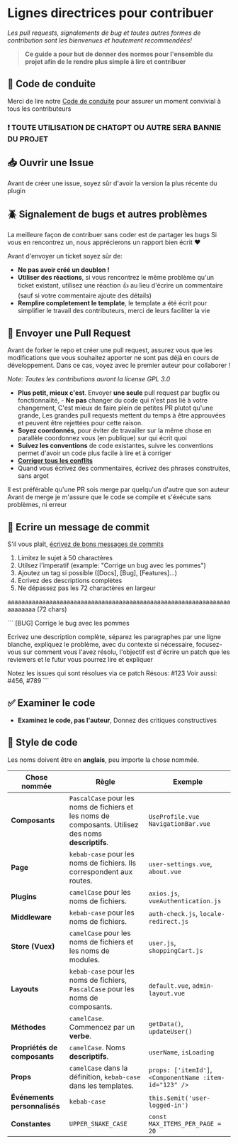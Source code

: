 # Lignes directrices pour contribuer

_Les pull requests, signalements de bug et toutes autres formes de contribution sont les bienvenues et hautement recommendées!_

> **Ce guide a pour but de donner des normes pour l'ensemble du projet afin de le rendre plus simple à lire et contribuer**

## 📖 Code de conduite

Merci de lire notre [Code de conduite](https://github.com/Margouta/PluginOpenMC/blob/main/CODE_OF_CONDUCT.md) pour assurer un moment convivial à tous les contributeurs

### **❗ TOUTE UTILISATION DE CHATGPT OU AUTRE SERA BANNIE DU PROJET**

## 📥 Ouvrir une Issue

Avant de créer une issue, soyez sûr d'avoir la version la plus récente du plugin

## 🪲 Signalement de bugs et autres problèmes

La meilleure façon de contribuer sans coder est de partager les bugs
Si vous en rencontrez un, nous apprécierons un rapport bien écrit ❤️

Avant d'envoyer un ticket soyez sûr de:

- **Ne pas avoir créé un doublon !**
- **Utiliser des réactions**, si vous rencontrez le même problème qu'un ticket existant, utilisez une réaction 👍 au lieu d'écrire un commentaire (sauf si votre commentaire ajoute des détails)
- **Remplire completement le template**, le template a été écrit pour simplifier le travail des contributeurs, merci de leurs faciliter la vie

## 🔁 Envoyer une Pull Request

Avant de forker le repo et créer une pull request, assurez vous que les modifications que vous souhaitez apporter ne sont pas déjà en cours de développement. Dans ce cas, voyez avec le premier auteur pour collaborer !

_Note: Toutes les contributions auront la license GPL 3.0_

- **Plus petit, mieux c'est**. Envoyer **une seule** pull request par bugfix ou fonctionnalité, - **Ne pas** changer du code qui n'est pas lié à votre changement, C'est mieux de faire plein de petites PR plutot qu'une grande, Les grandes pull requests mettent du temps à être approuvées et peuvent être rejettées pour cette raison.
- **Soyez coordonnés**, pour éviter de travailler sur la même chose en parallèle coordonnez vous (en publique) sur qui écrit quoi
- **Suivez les conventions** de code existantes, suivre les conventions permet d'avoir un code plus facile à lire et à corriger
- **[Corriger tous les conflits](https://docs.github.com/en/pull-requests/collaborating-with-pull-requests/addressing-merge-conflicts/resolving-a-merge-conflict-on-github)**
- Quand vous écrivez des commentaires, écrivez des phrases construites, sans argot

Il est préférable qu'une PR sois merge par quelqu'un d'autre que son auteur
Avant de merge je m'assure que le code se compile et s'éxécute sans problèmes, ni erreur

## 📝 Ecrire un message de commit

S'il vous plaît, [écrivez de bons messages de commits](https://cbea.ms/git-commit/)

1. Limitez le sujet à 50 charactères
2. Utilsez l'imperatif (example: "Corrige un bug avec les pommes")
3. Ajoutez un tag si possible ([Docs], [Bug], [Features]...)
4. Ecrivez des descriptions complètes
5. Ne dépassez pas les 72 charactères en largeur

aaaaaaaaaaaaaaaaaaaaaaaaaaaaaaaaaaaaaaaaaaaaaaaaaaaaaaaaaaaaaaaaaaaaaaaa (72 chars)

`‎``
[BUG] Corrige le bug avec les pommes

Ecrivez une description complète, séparez les paragraphes par une
ligne blanche, expliquez le problème, avec du contexte si nécessaire,
focusez-vous sur comment vous l'avez résolu, l'objectif est d'écrire
un patch que les reviewers et le futur vous pourrez lire et expliquer

Notez les issues qui sont résolues via ce patch
Résous: #123
Voir aussi: #456, #789
`‎``

## ✅ Examiner le code

- **Examinez le code, pas l'auteur**, Donnez des critiques constructives

## 💅 Style de code

Les noms doivent être en **anglais**, peu importe la chose nommée.

| **Chose nommée**             | **Règle**                                                                                            | **Exemple**                                             |
| ---------------------------- | ---------------------------------------------------------------------------------------------------- | ------------------------------------------------------- |
| **Composants**               | `PascalCase` pour les noms de fichiers et les noms de composants. Utilisez des noms **descriptifs**. | `UseProfile.vue` `NavigationBar.vue`                    |
| **Page**                     | `kebab-case` pour les noms de fichiers. Ils correspondent aux routes.                                | `user-settings.vue`, `about.vue`                        |
| **Plugins**                  | `camelCase` pour les noms de fichiers.                                                               | `axios.js`, `vueAuthentication.js`                      |
| **Middleware**               | `kebab-case` pour les noms de fichiers.                                                              | `auth-check.js`, `locale-redirect.js`                   |
| **Store (Vuex)**             | `camelCase` pour les noms de fichiers et les noms de modules.                                        | `user.js`, `shoppingCart.js`                            |
| **Layouts**                  | `kebab-case` pour les noms de fichiers, `PascalCase` pour les noms de composants.                    | `default.vue`, `admin-layout.vue`                       |
| **Méthodes**                 | `camelCase`. Commencez par un **verbe**.                                                             | `getData()`, `updateUser()`                             |
| **Propriétés de composants** | `camelCase`. Noms **descriptifs**.                                                                   | `userName`, `isLoading`                                 |
| **Props**                    | `camelCase` dans la définition, `kebab-case` dans les templates.                                     | `props: ['itemId']`, `<ComponentName :item-id="123" />` |
| **Événements personnalisés** | `kebab-case`                                                                                         | `this.$emit('user-logged-in')`                          |
| **Constantes**               | `UPPER_SNAKE_CASE`                                                                                   | `const MAX_ITEMS_PER_PAGE = 20`                         | 